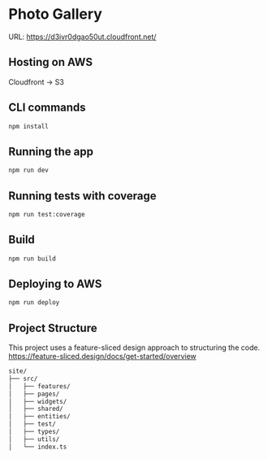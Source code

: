 # Photo Gallery

URL: https://d3ivr0dgao50ut.cloudfront.net/

## Hosting on AWS

Cloudfront  -> S3

## CLI commands

```bash
npm install
```

## Running the app

```bash
npm run dev
```

## Running tests with coverage

```bash
npm run test:coverage
```

## Build

```bash
npm run build
```

## Deploying to AWS

```bash
npm run deploy
```

## Project Structure

This project uses a feature-sliced design approach to structuring the code.
https://feature-sliced.design/docs/get-started/overview

```bash
site/
├── src/
│   ├── features/
│   ├── pages/
│   ├── widgets/
│   ├── shared/
│   ├── entities/
│   ├── test/
│   ├── types/
│   ├── utils/
│   └── index.ts
```
